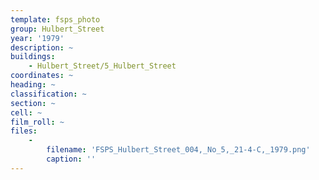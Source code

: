 ```yaml
---
template: fsps_photo
group: Hulbert_Street
year: '1979'
description: ~
buildings:
    - Hulbert_Street/5_Hulbert_Street
coordinates: ~
heading: ~
classification: ~
section: ~
cell: ~
film_roll: ~
files:
    -
        filename: 'FSPS_Hulbert_Street_004,_No_5,_21-4-C,_1979.png'
        caption: ''
---
```

